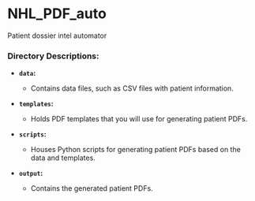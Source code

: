 # NHL_PDF_auto
Patient dossier intel automator


### Directory Descriptions:

- **`data`:**
  - Contains data files, such as CSV files with patient information.

- **`templates`:**
  - Holds PDF templates that you will use for generating patient PDFs.

- **`scripts`:**
  - Houses Python scripts for generating patient PDFs based on the data and templates.

- **`output`:**
  - Contains the generated patient PDFs.


